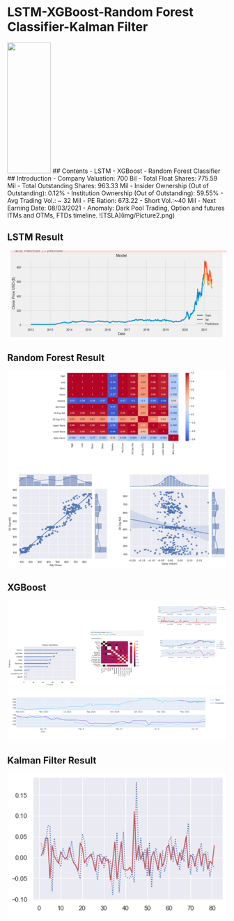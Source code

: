 # LSTM-XGBoost-Random Forest Classifier-Kalman Filter
<img src="https://github.com/Negi97Mohit/LSTM-XGBoost-RMF-Kalman-Filter/blob/main/img/cover.png" width="100" height="300">
## Contents
- LSTM
- XGBoost
- Random Forest Classifier
## Introduction
- Company Valuation: 700 Bil
- Total Float Shares: 775.59 Mil
- Total Outstanding Shares: 963.33 Mil
- Insider Ownership (Out of Outstanding): 0.12%
- Institution Ownership (Out of Outstanding): 59.55%
- Avg Trading Vol.: ~ 32 Mil
- PE Ration: 673.22
- Short Vol.:~40 Mil
- Next Earning Date: 08/03/2021
- Anomaly: Dark Pool Trading, Option and futures ITMs and OTMs, FTDs timeline.
![TSLA](img/Picture2.png)


## LSTM Result
![TSLA](img/lstm.png)

## Random Forest Result
![TSLA](img/RMF.png)

## XGBoost
![TSLA](img/xgb-1.png)
![TSLA](img/xgb.png)

## Kalman Filter Result
![TSLA](img/kalman.png)
